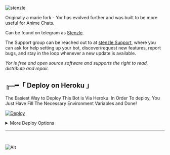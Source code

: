 ![stenzle](http://telegra.ph/file/c38ac88b66400bc903160.jpg)


Originally a marie fork - Yor has evolved further and was built to be more useful for Anime Chats.

Can be found on telegram as [Stenzle](https://t.me/Stenzle_MariaGbot).

The Support group can be reached out to at [stenzle Support](https://t.me/STENZLE_BAN_LOGS), where you can ask for help setting up your bot, discover/request new features, report bugs, and stay in the loop whenever a new update is available.

*Yor is free and open source software and supports the right to read, distribute and repair.*


<!--- D E P L O Y I N G --->

## ╔═━「 Deploy on Heroku 」

The Easiest Way to Deploy This Bot is Via Heroku. In Order To deploy, You Just Have Fill The Necessary Environment Variables and Done!

[![Deploy](https://www.herokucdn.com/deploy/button.svg)](https://dashboard.heroku.com/new?button-url=https%3A%2F%2Fgithub.com%2Fsakhaavvaavaj93%2Fdreamkiller&template=https%3A%2F%2Fgithub.com%2Fsakhaavvaavaj93%2Fdreamkiller)


<details>
    <summary>More Deploy Options</summary>
    <br>
    <p align="center">

    Deploying on Local Machine

</p>

```console
    ~$ git clone https://github.com/StrawHatNetwork/dreamkillerBot.git
    ~$ cd dreamkiller
    ~$ cp sample_config.py config.py
```

Edit Config.py with your own Values

Start with ```python3 -m dreamkiller```

</details>

<hr>
<br>

<!--- Yor Forger Bot Stats --->   <!--- Get your own bot Stats from >> repobeats.axiom.co --->
![Alt](https://repobeats.axiom.co/api/embed/f5c7bf66bba85bb6ade8b41c7fe31084d3bb7935.svg "Repobeats analytics image")
